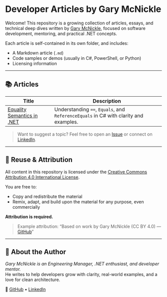 # Developer Articles by Gary McNickle

Welcome! This repository is a growing collection of articles, essays, and technical deep dives written by [Gary McNickle](https://github.com/gmcnickle), focused on software development, mentoring, and practical .NET concepts.

Each article is self-contained in its own folder, and includes:
- A Markdown article (`.md`)
- Code samples or demos (usually in C#, PowerShell, or Python)
- Licensing information

---

## 📚 Articles

| Title | Description |
|-------|-------------|
| [Equality Semantics in .NET](./equality-semantics) | Understanding `==`, `Equals`, and `ReferenceEquals` in C# with clarity and examples. |

> Want to suggest a topic? Feel free to open an [Issue](https://github.com/gmcnickle/articles/issues) or connect on [LinkedIn](https://www.linkedin.com/in/gmcnickle/).

---

## 🔄 Reuse & Attribution

All content in this repository is licensed under the [Creative Commons Attribution 4.0 International License](https://creativecommons.org/licenses/by/4.0/).

You are free to:
- Copy and redistribute the material
- Remix, adapt, and build upon the material for any purpose, even commercially

**Attribution is required.**  
> Example attribution: “Based on work by Gary McNickle (CC BY 4.0) — [GitHub](https://github.com/gmcnickle)”

---

## 👋 About the Author

_Gary McNickle is an Engineering Manager, .NET enthusiast, and developer mentor._  
He writes to help developers grow with clarity, real-world examples, and a love for clean architecture.

📍 [GitHub](https://github.com/gmcnickle) • [LinkedIn](https://www.linkedin.com/in/gmcnickle/)
